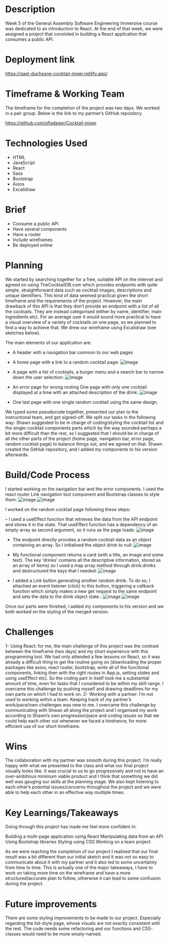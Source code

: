 # Description

Week 5 of the General Assembly Software Engineering Immersive course was dedicated to an introduction to React. At the end of that week, we were assigned a project that consisted in building a React application that consumes a public API.

# Deployment link

https://gael-duchesne-cocktail-mixer.netlify.app/

# Timeframe & Working Team

The timeframe for the completion of the project was two days. We worked in a pair group. Below is the link to my partner’s GitHub repository.

https://github.com/sfladager/Cocktail-mixer

# Technologies Used

- HTML
- JavaScript
- React
- Sass
- Bootstrap
- Axios
- Excalidraw

# Brief

- Consume a public API
- Have several components
- Have a router
- Include wireframes
- Be deployed online


# Planning

We started by searching together for a free, suitable API on the internet and agreed on using TheCocktailDB.com which provides endpoints with quite simple, straightforward data such as cocktail images, descriptions and unique identifiers. This kind of data seemed practical given the short timeframe and the requirements of the project. However, the main drawback of this API is that they don’t provide an endpoint with a list of all the cocktails. They are instead categorised (either by name, identifier, main ingredients etc). For an average user it would sound more practical to have a visual overview of a variety of cocktails on one page, so we planned to find a way to achieve that. We drew our wireframe using Excalidraw (see sketches below).

The main elements of our application are:
- A header with a navigation bar common to our web pages
- A home page with a link to a random cocktail page:
![image](https://user-images.githubusercontent.com/113553373/213205929-84761cd8-7a40-4cf5-97fc-6d15d5d89ab7.png)



- A page with a list of cocktails, a burger menu and a search bar to narrow down the user selection:
![image](https://user-images.githubusercontent.com/113553373/213498549-a2439be9-39d3-480a-bc1f-9e2dee29ec8b.png)


- An error page for wrong routing
One page with only one cocktail displayed at a time with an attached description of the drink:
![image](https://user-images.githubusercontent.com/113553373/213498634-8b5bfc33-6151-457d-8209-cdc520c081e0.png)


- One last page with one single random cocktail using the same design.

We typed some pseudocode together, presented our plan to the instructional team, and got signed-off. We split our tasks in the following way: Shawn suggested to be in charge of coding/styling the cocktail list and the single-cocktail components parts which by the way sounded perhaps a bit more difficult than the rest, so I suggested that I should be in charge of all the other parts of the project (home page, navigation bar, error page, random cocktail page) to balance things out, and we agreed on that.
Shawn created the GitHub repository, and I added my components to his version afterwards.

# Build/Code Process

I started working on the navigation bar and the error components. I used the react router Link navigation tool component and Bootstrap classes to style them:
![image](https://user-images.githubusercontent.com/113553373/213498740-db19d914-b0a5-49b2-af59-eba75952dc0e.png)
![image](https://user-images.githubusercontent.com/113553373/213498819-56ca029a-2bee-4bbe-b417-f18847a9236a.png)


I worked on the random cocktail page following these steps:

– I used a useEffect function that retrieves the data from the API endpoint and stores it in the state. That useEffect function has a dependency of an empty array as second argument, so it runs as the page loads:
![image](https://user-images.githubusercontent.com/113553373/213498868-e8450a39-de1f-4888-85e4-a2517953693c.png)

- The endpoint directly provides a random cocktail data as an object containing an array. So I initialised the object drink to null:
![image](https://user-images.githubusercontent.com/113553373/213498906-df1fc8d6-404b-4a82-8650-09092059f372.png)

- My functional component returns a card (with a title, an image and some text). The key ‘drinks’ contains all the descriptive information, stored as an array of items) so I used a map array method through drink.drinks and destructured the keys that I needed:
![image](https://user-images.githubusercontent.com/113553373/213500050-81ef7599-5349-4e53-957f-fd5bc25ebcb4.png)

- I added a Link button generating another random drink.
To do so, I attached an event listener (click) to this button, triggering a callback function which simply makes a new get request to the same endpoint and sets the data to the drink object state.:
![image](https://user-images.githubusercontent.com/113553373/213499076-db9cc2c2-ccde-4646-a7fd-d9e839a38fb0.png)
![image](https://user-images.githubusercontent.com/113553373/213499161-13313401-3c33-4b02-9b66-f6221ab44f19.png)


Once our parts were finished, I added my components to his version and we both worked on the styling of the merged version.

# Challenges

1- Using React: for me, the main challenge of this project was the contrast between the timeframe (two days) and my short experience with this programming tool. We had only attended a few lessons on React, so it was already a difficult thing to get the routine going on (downloading the proper packages like axios, react router, bootstrap, write all of the functional components, linking then with the right routes in App.js, setting states and using useEffect etc). So the coding part in itself took me a substantial amount of time, even for tasks that I considered to be within my skill range. I overcame this challenge by pushing myself and drawing deadlines for my own parts on which I had to work on.
2- Working with a partner: I’m not used to working within a team. Keeping track of my partner’s work/pace/own challenges was new to me. I overcame this challenge by communicating with Shwan all along the project and I organised my work according to Shawn’s own progression/pace and coding issues so that we could help each other out whenever we faced a hindrance, for more efficient use of our short timeframe.

# Wins

The collaboration with my partner was smooth during this project. I’m really happy with what we presented to the class and what our final project visually looks like.
It was crucial to us to go progressively and not to have an over-ambitious minimum viable product and I think that something we did well was gauging our skills at the planning stage.
We also kept listening to each other’s potential issues/concerns throughout the project and we were able to help each other in an effective way multiple times.

# Key Learnings/Takeaways

Going through this project has made me feel more confident in:

Building a multi-page application using React
Manipulating data from an API
Using Bootstrap libraries
Styling using CSS
Working on a team project

As we were reaching the completion of our project I realised that our final result was a bit different than our initial sketch and it was not so easy to communicate about it with my partner and it also led to some uncertainty from time to time. This is actually one of the major takeaways, I have to work on taking more time on the wireframe and have a more structured/accurate plan to follow, otherwise it can lead to some confusion during the project.

# Future improvements

There are some styling improvements to be made to our project. Especially regarding the list-style page, whose visuals are not exactly consistent with the rest.
The code needs some refactoring and our functions and CSS-classes would need to be more wisely-named.
